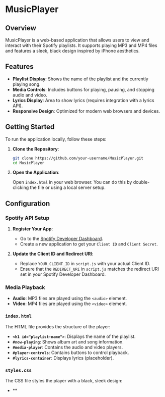 # MusicPlayer

## Overview

MusicPlayer is a web-based application that allows users to view and interact with their Spotify playlists. It supports playing MP3 and MP4 files and features a sleek, black design inspired by iPhone aesthetics.

## Features

- **Playlist Display**: Shows the name of the playlist and the currently playing song.
- **Media Controls**: Includes buttons for playing, pausing, and stopping audio and video.
- **Lyrics Display**: Area to show lyrics (requires integration with a lyrics API).
- **Responsive Design**: Optimized for modern web browsers and devices.

## Getting Started

To run the application locally, follow these steps:

1. **Clone the Repository**:

   ```bash
   git clone https://github.com/your-username/MusicPlayer.git
   cd MusicPlayer
   ```

2. **Open the Application**:

   Open `index.html` in your web browser. You can do this by double-clicking the file or using a local server setup.

## Configuration

### Spotify API Setup

1. **Register Your App**:

   - Go to the [Spotify Developer Dashboard](https://developer.spotify.com/dashboard/).
   - Create a new application to get your `Client ID` and `Client Secret`.

2. **Update the Client ID and Redirect URI**:
   - Replace `YOUR_CLIENT_ID` in `script.js` with your actual Client ID.
   - Ensure that the `REDIRECT_URI` in `script.js` matches the redirect URI set in your Spotify Developer Dashboard.

### Media Playback

- **Audio**: MP3 files are played using the `<audio>` element.
- **Video**: MP4 files are played using the `<video>` element.

### `index.html`

The HTML file provides the structure of the player:

- **`<h1 id="playlist-name">`**: Displays the name of the playlist.
- **`#now-playing`**: Shows album art and song information.
- **`#media-player`**: Contains the audio and video players.
- **`#player-controls`**: Contains buttons to control playback.
- **`#lyrics-container`**: Displays lyrics (placeholder).

### `styles.css`

The CSS file styles the player with a black, sleek design:

- \*\*
